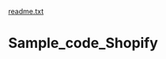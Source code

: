 [readme.txt](https://github.com/webexpertesfera/Sample_code_Shopify/files/8954246/readme.txt)
# Sample_code_Shopify
